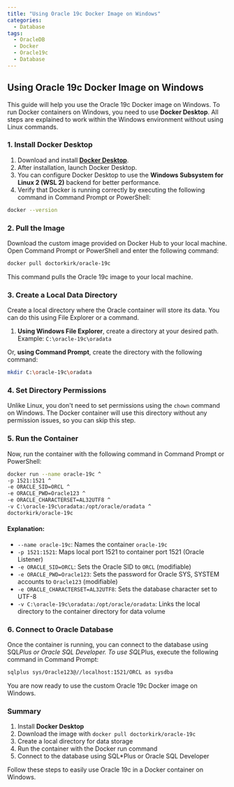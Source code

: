 ```yaml
---
title: "Using Oracle 19c Docker Image on Windows"
categories:
  - Database
tags:
  - OracleDB
  - Docker
  - Oracle19c
  - Database
---
```


## Using Oracle 19c Docker Image on Windows

This guide will help you use the Oracle 19c Docker image on Windows. To run Docker containers on Windows, you need to use **Docker Desktop**. All steps are explained to work within the Windows environment without using Linux commands.

### 1. **Install Docker Desktop**

1. Download and install **[Docker Desktop](https://www.docker.com/products/docker-desktop)**.
2. After installation, launch Docker Desktop.
3. You can configure Docker Desktop to use the **Windows Subsystem for Linux 2 (WSL 2)** backend for better performance.
4. Verify that Docker is running correctly by executing the following command in Command Prompt or PowerShell:

```bash
docker --version
```

### 2. **Pull the Image**

Download the custom image provided on Docker Hub to your local machine. Open Command Prompt or PowerShell and enter the following command:

```bash
docker pull doctorkirk/oracle-19c
```

This command pulls the Oracle 19c image to your local machine.

### 3. **Create a Local Data Directory**

Create a local directory where the Oracle container will store its data. You can do this using File Explorer or a command.

1. **Using Windows File Explorer**, create a directory at your desired path.
  Example: `C:\oracle-19c\oradata`

Or, **using Command Prompt**, create the directory with the following command:

```bash
mkdir C:\oracle-19c\oradata
```

### 4. **Set Directory Permissions**

Unlike Linux, you don't need to set permissions using the `chown` command on Windows. The Docker container will use this directory without any permission issues, so you can skip this step.

### 5. **Run the Container**

Now, run the container with the following command in Command Prompt or PowerShell:

```bash
docker run --name oracle-19c ^
-p 1521:1521 ^
-e ORACLE_SID=ORCL ^
-e ORACLE_PWD=Oracle123 ^
-e ORACLE_CHARACTERSET=AL32UTF8 ^
-v C:\oracle-19c\oradata:/opt/oracle/oradata ^
doctorkirk/oracle-19c
```

#### Explanation:
- `--name oracle-19c`: Names the container `oracle-19c`
- `-p 1521:1521`: Maps local port 1521 to container port 1521 (Oracle Listener)
- `-e ORACLE_SID=ORCL`: Sets the Oracle SID to `ORCL` (modifiable)
- `-e ORACLE_PWD=Oracle123`: Sets the password for Oracle SYS, SYSTEM accounts to `Oracle123` (modifiable)
- `-e ORACLE_CHARACTERSET=AL32UTF8`: Sets the database character set to UTF-8
- `-v C:\oracle-19c\oradata:/opt/oracle/oradata`: Links the local directory to the container directory for data volume

### 6. **Connect to Oracle Database**

Once the container is running, you can connect to the database using SQL*Plus or Oracle SQL Developer. To use SQL*Plus, execute the following command in Command Prompt:

```bash
sqlplus sys/Oracle123@//localhost:1521/ORCL as sysdba
```

You are now ready to use the custom Oracle 19c Docker image on Windows.

### Summary
1. Install **Docker Desktop**
2. Download the image with `docker pull doctorkirk/oracle-19c`
3. Create a local directory for data storage
4. Run the container with the Docker run command
5. Connect to the database using SQL*Plus or Oracle SQL Developer

Follow these steps to easily use Oracle 19c in a Docker container on Windows.
